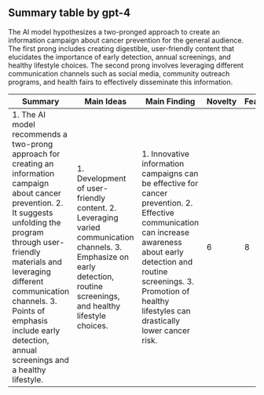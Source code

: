 ## Summary table by gpt-4
The AI model hypothesizes a two-pronged approach to create an information campaign about cancer prevention for the general audience. The first prong includes creating digestible, user-friendly content that elucidates the importance of early detection, annual screenings, and healthy lifestyle choices. The second prong involves leveraging different communication channels such as social media, community outreach programs, and health fairs to effectively disseminate this information.

| Summary | Main Ideas | Main Finding | Novelty | Feasibility | Correctness |
|---------|------------|--------------|---------|-------------|-------------|
| 1. The AI model recommends a two-prong approach for creating an information campaign about cancer prevention. 2. It suggests unfolding the program through user-friendly materials and leveraging different communication channels. 3. Points of emphasis include early detection, annual screenings and a healthy lifestyle. | 1. Development of user-friendly content. 2. Leveraging varied communication channels. 3. Emphasize on early detection, routine screenings, and healthy lifestyle choices. | 1. Innovative information campaigns can be effective for cancer prevention. 2. Effective communication can increase awareness about early detection and routine screenings. 3. Promotion of healthy lifestyles can drastically lower cancer risk. | 6 | 8 | 10 |

